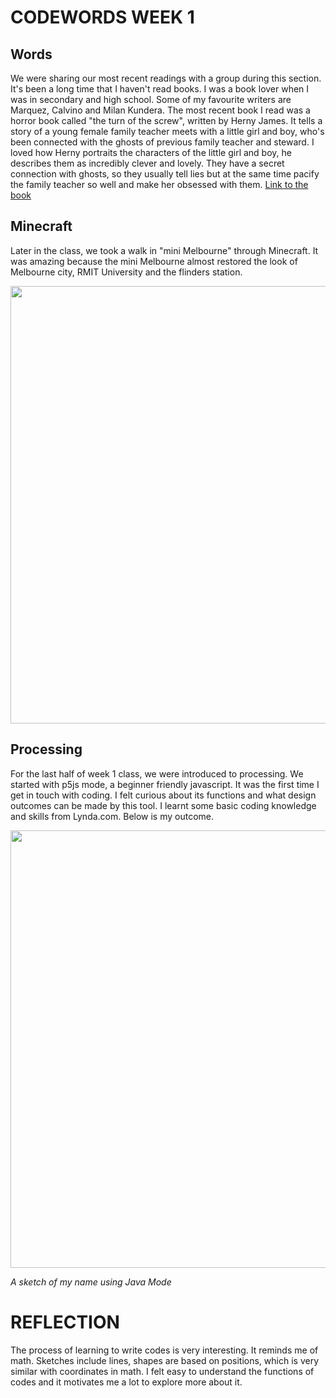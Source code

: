 # CODEWORDS WEEK 1

## Words
We were sharing our most recent readings with a group during this section. It's been a long time that I haven't read books. I was a book lover when I was in secondary and high school. Some of my favourite writers are Marquez, Calvino and Milan Kundera. The most recent book I read was a horror book called "the turn of the screw", written by Herny James. It tells a story of a young female family teacher meets with a little girl and boy, who's been connected with the ghosts of previous family teacher and steward. I loved how Herny portraits the characters of the little girl and boy, he describes them as incredibly clever and lovely. They have a secret connection with ghosts, so they usually tell lies but at the same time pacify the family teacher so well and make her obsessed with them.
[Link to the book](https://www.newyorker.com/books/page-turner/ever-scarier-on-the-turn-of-the-screw)

## Minecraft
Later in the class, we took a walk in "mini Melbourne" through Minecraft. It was amazing because the mini Melbourne almost restored the look of Melbourne city, RMIT University and the flinders station. 

<img width="700" src="https://user-images.githubusercontent.com/68975607/91931394-ee84d400-ed15-11ea-9252-b30bd0544ddb.jpg">

## Processing
For the last half of week 1 class, we were introduced to processing. We started with p5js mode, a beginner friendly javascript. 
It was the first time I get in touch with coding. I felt curious about its functions and what design outcomes can be made by this tool. 
I learnt some basic coding knowledge and skills from Lynda.com. Below is my outcome.

<img width="700" src="https://user-images.githubusercontent.com/68975607/91930496-90ef8800-ed13-11ea-877d-5b619719c5d1.jpg">

*A sketch of my name using Java Mode*

# REFLECTION
The process of learning to write codes is very interesting. It reminds me of math. Sketches include lines, shapes are based on positions, which is very similar with coordinates in math. I felt easy to understand the functions of codes and it motivates me a lot to explore more about it. 
